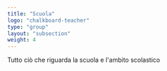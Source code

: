 ```yaml
---
title: "Scuola"
logo: "chalkboard-teacher"
type: "group"
layout: "subsection"
weight: 4
---
```


Tutto ciò che riguarda la scuola e l'ambito scolastico
